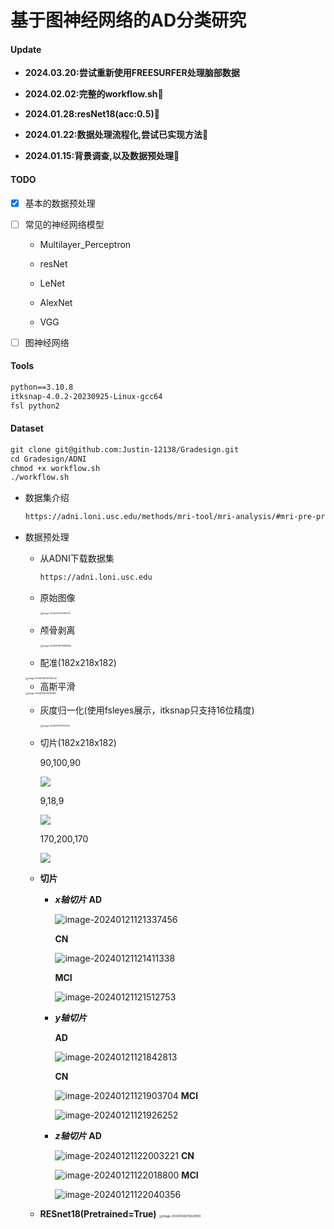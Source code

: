 # 基于图神经网络的AD分类研究

#### Update

+ **2024.03.20:尝试重新使用FREESURFER处理脑部数据**

+ **2024.02.02:完整的workflow.sh**:lantern:

+ **2024.01.28:resNet18(acc:0.5)**:aerial_tramway:

+ **2024.01.22:数据处理流程化,尝试已实现方法**:melon:

+ **2024.01.15:背景调查,以及数据预处理**:notebook:

#### TODO

- [x] 基本的数据预处理

- [ ] 常见的神经网络模型

  + Multilayer_Perceptron

  + resNet
  + LeNet
  + AlexNet
  + VGG

- [ ] 图神经网络

#### Tools

```latex
python==3.10.8
itksnap-4.0.2-20230925-Linux-gcc64
fsl python2
```

#### Dataset

```latex
git clone git@github.com:Justin-12138/Gradesign.git
cd Gradesign/ADNI
chmod +x workflow.sh
./workflow.sh
```

+ 数据集介绍

  ```latex
  https://adni.loni.usc.edu/methods/mri-tool/mri-analysis/#mri-pre-processing-container
  ```

+ 数据预处理

  + 从ADNI下载数据集
    ```latex
    https://adni.loni.usc.edu
    ```

  + 原始图像

    <img src="imgs/init.png" alt="image-20240121120921751" style="zoom:25%;" />

  + 颅骨剥离

    <img src="imgs/brain_struc.png" alt="image-20240119015518284" style="zoom:25%;" />

    

  + 配准(182x218x182)

  <img src="imgs/pz.png" alt="image-20240119015700542" style="zoom:25%;" />

  + 高斯平滑

  <img src="imgs/Gauss_smooth.png" alt="image-20240119015751695" style="zoom:25%;" />

  

  + 灰度归一化(使用fsleyes展示，itksnap只支持16位精度)

    <img src="imgs/grey_normalized.png" alt="image-20240121121120114" style="zoom:25%;" />

  + 切片(182x218x182)
    
    90,100,90
    
    ![](imgs/slice.png)
    
    9,18,9
    
    ![](imgs/Figure_2.png)
    
    170,200,170
    
    ![](imgs/Figure_3.png)


  + **切片**

    + ***x轴切片***
      **AD**
    
      ![image-20240121121337456](imgs/image-20240121121337456.png)
    
    
      **CN**
    
      ![image-20240121121411338](imgs/image-20240121121411338.png)
    
      **MCI**
    
      ![image-20240121121512753](imgs/image-20240121121512753.png)
    
    + ***y轴切片***
    
      **AD**
    
      ![image-20240121121842813](imgs/image-20240121121842813.png)
    
      **CN**
    
      ![image-20240121121903704](imgs/image-20240121121903704.png)
      **MCI**
    
      ![image-20240121121926252](imgs/image-20240121121926252.png)
    
    + ***z轴切片***
      **AD**
    
      ![image-20240121122003221](imgs/image-20240121122003221.png)
      **CN**
    
      ![image-20240121122018800](imgs/image-20240121122018800.png)
      **MCI**
    
      ![image-20240121122040356](imgs/image-20240121122040356.png)
    
  + **RESnet18(Pretrained=True)**
    <img src="imgs/resnet18_first.png" alt="image-20240128215820893" style="zoom:33%;" />

    

